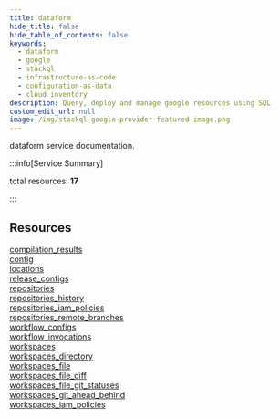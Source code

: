 ```yaml
---
title: dataform
hide_title: false
hide_table_of_contents: false
keywords:
  - dataform
  - google
  - stackql
  - infrastructure-as-code
  - configuration-as-data
  - cloud inventory
description: Query, deploy and manage google resources using SQL
custom_edit_url: null
image: /img/stackql-google-provider-featured-image.png
---
```


dataform service documentation.

:::info[Service Summary]

total resources: __17__  

:::

## Resources
<div class="row">
<div class="providerDocColumn">
<a href="/dataform/compilation_results/">compilation_results</a><br />
<a href="/dataform/config/">config</a><br />
<a href="/dataform/locations/">locations</a><br />
<a href="/dataform/release_configs/">release_configs</a><br />
<a href="/dataform/repositories/">repositories</a><br />
<a href="/dataform/repositories_history/">repositories_history</a><br />
<a href="/dataform/repositories_iam_policies/">repositories_iam_policies</a><br />
<a href="/dataform/repositories_remote_branches/">repositories_remote_branches</a><br />
<a href="/dataform/workflow_configs/">workflow_configs</a>
</div>
<div class="providerDocColumn">
<a href="/dataform/workflow_invocations/">workflow_invocations</a><br />
<a href="/dataform/workspaces/">workspaces</a><br />
<a href="/dataform/workspaces_directory/">workspaces_directory</a><br />
<a href="/dataform/workspaces_file/">workspaces_file</a><br />
<a href="/dataform/workspaces_file_diff/">workspaces_file_diff</a><br />
<a href="/dataform/workspaces_file_git_statuses/">workspaces_file_git_statuses</a><br />
<a href="/dataform/workspaces_git_ahead_behind/">workspaces_git_ahead_behind</a><br />
<a href="/dataform/workspaces_iam_policies/">workspaces_iam_policies</a>
</div>
</div>